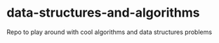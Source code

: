 # data-structures-and-algorithms
Repo to play around with cool algorithms and data structures problems

